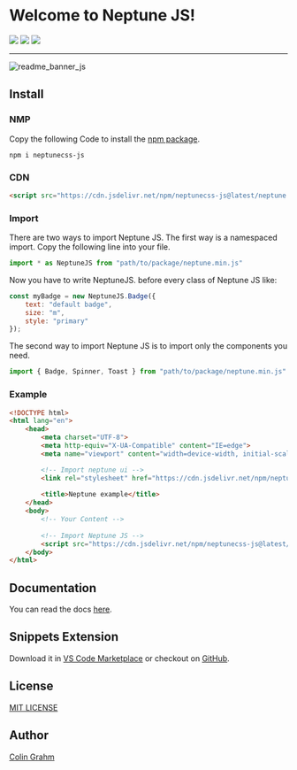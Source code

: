 # Welcome to Neptune JS!

![](https://img.shields.io/github/v/tag/neptune-css/neptune-css?color=%2300AACC) ![](https://img.shields.io/npm/dm/@neptune-css/neptune?color=%2300AACC) ![](https://img.shields.io/npm/l/@neptune-css/neptune?color=%2300AACC) 
***

![readme_banner_js](https://github.com/neptune-css/javascript-api/assets/122671813/42fd3da4-3f6e-42de-b68b-487e5fc7da47)


## Install

### NMP
Copy the following Code to install the [npm package](https://www.npmjs.com/package/neptunecss-js).
```
npm i neptunecss-js
```

### CDN
```html
<script src="https://cdn.jsdelivr.net/npm/neptunecss-js@latest/neptune.min.js"></script>
```

### Import

There are two ways to import Neptune JS. The first way is a namespaced import. Copy the following line into your file.

```javascript
import * as NeptuneJS from "path/to/package/neptune.min.js"
```

Now you have to write NeptuneJS. before every class of Neptune JS like:

```javascript
const myBadge = new NeptuneJS.Badge({
    text: "default badge",
    size: "m",
    style: "primary"
});
```

The second way to import Neptune JS is to import only the components you need.

```javascript
import { Badge, Spinner, Toast } from "path/to/package/neptune.min.js"
```

### Example
```html
<!DOCTYPE html>
<html lang="en">
    <head>
        <meta charset="UTF-8">
        <meta http-equiv="X-UA-Compatible" content="IE=edge">
        <meta name="viewport" content="width=device-width, initial-scale=1.0">

        <!-- Import neptune ui -->
        <link rel="stylesheet" href="https://cdn.jsdelivr.net/npm/neptunecss@latest/neptune.min.css">
        
        <title>Neptune example</title>
    </head>
    <body>
        <!-- Your Content -->
        
        <!-- Import Neptune JS -->
        <script src="https://cdn.jsdelivr.net/npm/neptunecss-js@latest/neptune.min.js"></script>
    </body>
</html>
```

## Documentation
You can read the docs [here](https://neptune-css.gitbook.io/neptune-css-docs/neptune-js).

## Snippets Extension
Download it in [VS Code Marketplace](https://marketplace.visualstudio.com/items?itemName=NeptuneCSS.neptunecss-snippets) or checkout on [GitHub](https://github.com/neptune-css/neptune-snippets).

## License
[MIT LICENSE](https://github.com/neptune-css/neptune-js/blob/main/LICENSE)

## Author
[Colin Grahm](https://github.com/CGWebDev2003)
